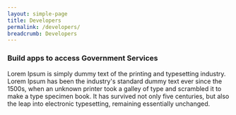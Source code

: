 ```yaml
---
layout: simple-page
title: Developers
permalink: /developers/
breadcrumb: Developers
---
```


### **Build apps to access Government Services**

Lorem Ipsum is simply dummy text of the printing and typesetting industry. Lorem Ipsum has been the industry's standard dummy text ever since the 1500s, when an unknown printer took a galley of type and scrambled it to make a type specimen book. It has survived not only five centuries, but also the leap into electronic typesetting, remaining essentially unchanged.

